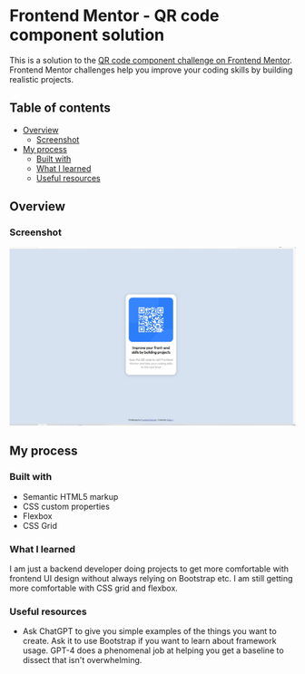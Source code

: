 # Frontend Mentor - QR code component solution

This is a solution to the [QR code component challenge on Frontend Mentor](https://www.frontendmentor.io/challenges/qr-code-component-iux_sIO_H). Frontend Mentor challenges help you improve your coding skills by building realistic projects.

## Table of contents

- [Overview](#overview)
  - [Screenshot](#screenshot)
- [My process](#my-process)
  - [Built with](#built-with)
  - [What I learned](#what-i-learned)
  - [Useful resources](#useful-resources)

## Overview

### Screenshot

![](./screenshot.jpg)

## My process

### Built with

- Semantic HTML5 markup
- CSS custom properties
- Flexbox
- CSS Grid

### What I learned

I am just a backend developer doing projects to get more comfortable with frontend UI design without always relying on Bootstrap etc. I am still getting more comfortable with CSS grid and flexbox.

### Useful resources

- Ask ChatGPT to give you simple examples of the things you want to create. Ask it to use Bootstrap if you want to learn about framework usage. GPT-4 does a phenomenal job at helping you get a baseline to dissect that isn't overwhelming.
